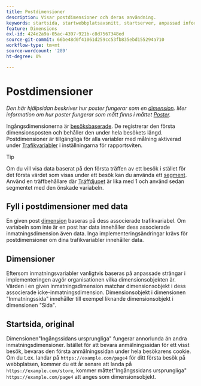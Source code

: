 ```yaml
---
title: Postdimensioner
description: Visar postdimensioner och deras användning.
keywords: startsida, startwebbplatsavsnitt, startserver, anpassad information
feature: Dimensions
exl-id: 424e2a9a-05ac-4397-921b-c8d7567348ed
source-git-commit: 66be48d0f41061d259cc53fb835ebd155294a710
workflow-type: tm+mt
source-wordcount: '289'
ht-degree: 0%

---
```


# Postdimensioner

*Den här hjälpsidan beskriver hur poster fungerar som en [dimension](overview.md). Mer information om hur poster fungerar som mått finns i måttet [Poster](../metrics/entries.md).*

Ingångsdimensionerna är [besöksbaserade](../metrics/visits.md). De registrerar den första dimensionsposten och behåller den under hela besökets längd. Postdimensioner är tillgängliga för alla variabler med målning aktiverad under [Trafikvariabler](/help/admin/admin/c-manage-report-suites/c-edit-report-suites/c-traffic-variables/traffic-var.md) i inställningarna för rapportsviten.

>[!TIP]
>Om du vill visa data baserat på den första träffen av ett besök i stället för det första värdet som visas under ett besök kan du använda ett [segment](/help/components/segmentation/seg-overview.md). Använd en träffbehållare där [Träffdjupet](hit-depth.md) är lika med 1 och använd sedan segmentet med den önskade variabeln.

## Fyll i postdimensioner med data

En given post [dimension](overview.md) baseras på dess associerade trafikvariabel. Om variabeln som inte är en post har data innehåller dess associerade inmatningsdimension även data. Inga implementeringsändringar krävs för postdimensioner om dina trafikvariabler innehåller data.

## Dimensioner

Eftersom inmatningsvariabler vanligtvis baseras på anpassade strängar i implementeringen avgör organisationen vilka dimensionsobjekten är. Värden i en given inmatningsdimension matchar dimensionsobjekt i dess associerade icke-inmatningsdimension. Dimensionsobjekt i dimensionen &quot;Inmatningssida&quot; innehåller till exempel liknande dimensionsobjekt i dimensionen &quot;Sida&quot;.

## Startsida, original

Dimensionen&quot;Ingångssidans ursprungliga&quot; fungerar annorlunda än andra inmatningsdimensioner. Istället för att bevara anmälningssidan för ett visst besök, bevaras den första anmälningssidan under hela besökarens cookie. Om du t.ex. landar på `https://example.com/page4` för ditt första besök på webbplatsen, kommer du ett år senare att landa på `https://example.com/store`, kommer måttet&quot;Ingångssidans ursprungliga&quot; `https://example.com/page4` att anges som dimensionsobjekt.
